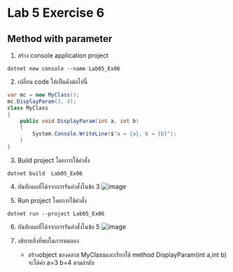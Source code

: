 # Lab 5 Exercise 6

## Method with parameter 


1. สร้าง console application project

```
dotnet new console --name Lab05_Ex06
```
2. เปลี่ยน code ให้เป็นดังต่อไปนี้

```cs
var mc = new MyClass();
mc.DisplayParam(3, 4);
class MyClass
{
    public void DisplayParam(int a, int b)
    {
        System.Console.WriteLine($"a = {a}, b = {b}");
    } 
}
```

3. Build project โดยการใช้คำสั่ง

```
dotnet build  Lab05_Ex06
```

4. บันทึกผลที่ได้จากการรันคำสั่งในข้อ 3 ![image](https://github.com/65030121natthamon/03376836-OOP-2566-Lab-05/assets/144195611/764c7e97-4f09-4124-a6be-555530148edd)


5. Run project โดยการใช้คำสั่ง

```
dotnet run --project Lab05_Ex06
```

6. บันทึกผลที่ได้จากการรันคำสั่งในข้อ 5 ![image](https://github.com/65030121natthamon/03376836-OOP-2566-Lab-05/assets/144195611/849573ec-298c-49fb-a746-4c53cc87a623)



7. อธิบายสิ่งที่พบในการทดลอง
   - สร้างobject ของคลาส MyClassและเรียกใช้ method DisplayParam(int a,int b) จะได้ค่า a=3 b=4 ตามลำดับ

